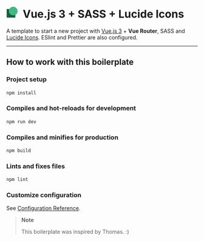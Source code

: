 
<h1><img height="30" src="./public/favicon.png">&nbsp; Vue.js 3 + SASS + Lucide Icons</h1>


A template to start a new project with [Vue.js 3](https://vuejs.org/) + **Vue Router**, SASS and [Lucide Icons](https://lucide.dev/). ESlint and Prettier are also configured.


____
## How to work with this boilerplate

### Project setup
```bash
npm install
```

### Compiles and hot-reloads for development
```bash
npm run dev
```

### Compiles and minifies for production
```bash
npm build
```

### Lints and fixes files
```bash
npm lint
```

### Customize configuration
See [Configuration Reference](https://cli.vuejs.org/config/).

> **Note**
>
> This boilerplate was inspired by Thomas. :)